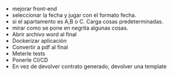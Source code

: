 
* mejorar front-end
* seleccionar la fecha y jugar con el formato fecha.
* si el apartamento es A,B o C. Carga cosas predeterminadas.
* mirar como se pone en negrita algunas cosas.
* Abrir archivo word al final
* Dockerizar aplicación
* Convertir a pdf al final
* Meterle tests
* Ponerle CI/CD
* En vez de devolver contrato generado, devolver una template